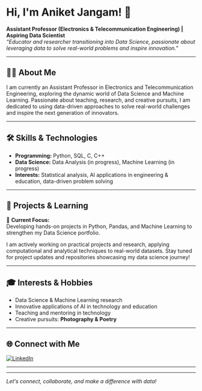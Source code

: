 # Hi, I'm Aniket Jangam! 👋

**Assistant Professor (Electronics & Telecommunication Engineering) | Aspiring Data Scientist**  
*“Educator and researcher transitioning into Data Science, passionate about leveraging data to solve real-world problems and inspire innovation.”*

---

## 👩‍🏫 About Me

I am currently an Assistant Professor in Electronics and Telecommunication Engineering, exploring the dynamic world of Data Science and Machine Learning. Passionate about teaching, research, and creative pursuits, I am dedicated to using data-driven approaches to solve real-world challenges and inspire the next generation of innovators.

---

## 🛠️ Skills & Technologies

- **Programming:** Python, SQL, C, C++
- **Data Science:** Data Analysis (in progress), Machine Learning (in progress)
- **Interests:** Statistical analysis, AI applications in engineering & education, data-driven problem solving

---

## 🚀 Projects & Learning

🔬 **Current Focus:**  
Developing hands-on projects in Python, Pandas, and Machine Learning to strengthen my Data Science portfolio.

I am actively working on practical projects and research, applying computational and analytical techniques to real-world datasets. Stay tuned for project updates and repositories showcasing my data science journey!

---

## 🎓 Interests & Hobbies

- Data Science & Machine Learning research  
- Innovative applications of AI in technology and education  
- Teaching and mentoring in technology  
- Creative pursuits: **Photography & Poetry**

---

## 🌐 Connect with Me

[![LinkedIn](https://img.shields.io/badge/LinkedIn-blue?logo=linkedin&logoColor=white)](https://www.linkedin.com/in/jangamaniketa/)

---

<!--
**Badges or Stats (Optional):**
![GitHub Stats](https://github-readme-stats.vercel.app/api?username=jangamaniketa&show_icons=true&theme=default)
![Top Languages](https://github-readme-stats.vercel.app/api/top-langs/?username=jangamaniketa&layout=compact)
-->

---

*Let's connect, collaborate, and make a difference with data!*
